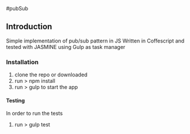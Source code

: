 #pubSub

## Introduction
Simple implementation of pub/sub pattern in JS
Written in Coffescript and tested with JASMINE using Gulp as task manager


### Installation

1. clone the repo or downloaded
2. run > npm install
3. run > gulp to start the app

#### Testing
In order to run the tests

1.  run > gulp test
